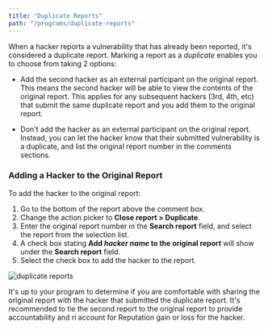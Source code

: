 ```yaml
---
title: "Duplicate Reports"
path: "/programs/duplicate-reports"
---
```


When a hacker reports a vulnerability that has already been reported, it's considered a duplicate report. Marking a report as a *duplicate* enables you to choose from taking 2 options: 

* Add the second hacker as an external participant on the original report. This means the second hacker will be able to view the contents of the original report. This applies for any subsequent hackers (3rd, 4th, etc) that submit the same duplicate report and you add them to the original report.

* Don't add the hacker as an external participant on the original report. Instead, you can let the hacker know that their submitted vulnerability is a duplicate, and list the original report number in the comments sections. 

### Adding a Hacker to the Original Report
To add the hacker to the original report:
1) Go to the bottom of the report above the comment box.
2) Change the action picker to **Close report > Duplicate**. 
3) Enter the original report number in the **Search report** field, and select the report from the selection list. 
4) A check box stating **Add *hacker name* to the original report** will show under the **Search report** field. 
5) Select the check box to add the hacker to the report. 

![duplicate reports](https://github.com/Hacker0x01/docs.hackerone.com/blob/master/docs/programs/images/duplicate-reports.png?raw=true)

It's up to your program to determine if you are comfortable with sharing the original report with the hacker that submitted the duplicate report. It's recommended to tie the second report to the original report to provide accountability and ri account for Reputation gain or loss for the hacker. 
